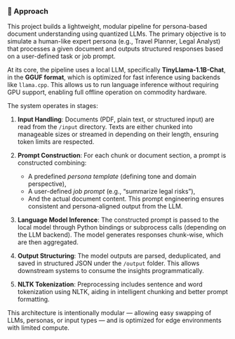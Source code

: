 ### 🧠 Approach

This project builds a lightweight, modular pipeline for persona-based document understanding using quantized LLMs. The primary objective is to simulate a human-like expert persona (e.g., Travel Planner, Legal Analyst) that processes a given document and outputs structured responses based on a user-defined task or job prompt.

At its core, the pipeline uses a local LLM, specifically **TinyLlama-1.1B-Chat**, in the **GGUF format**, which is optimized for fast inference using backends like `llama.cpp`. This allows us to run language inference without requiring GPU support, enabling full offline operation on commodity hardware.

The system operates in stages:

1. **Input Handling**: Documents (PDF, plain text, or structured input) are read from the `/input` directory. Texts are either chunked into manageable sizes or streamed in depending on their length, ensuring token limits are respected.

2. **Prompt Construction**: For each chunk or document section, a prompt is constructed combining:

   * A predefined *persona template* (defining tone and domain perspective),
   * A user-defined *job prompt* (e.g., “summarize legal risks”),
   * And the actual document content.
     This prompt engineering ensures consistent and persona-aligned output from the LLM.

3. **Language Model Inference**: The constructed prompt is passed to the local model through Python bindings or subprocess calls (depending on the LLM backend). The model generates responses chunk-wise, which are then aggregated.

4. **Output Structuring**: The model outputs are parsed, deduplicated, and saved in structured JSON under the `/output` folder. This allows downstream systems to consume the insights programmatically.

5. **NLTK Tokenization**: Preprocessing includes sentence and word tokenization using NLTK, aiding in intelligent chunking and better prompt formatting.

This architecture is intentionally modular — allowing easy swapping of LLMs, personas, or input types — and is optimized for edge environments with limited compute.

